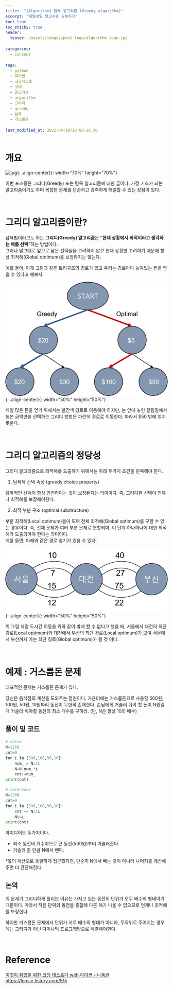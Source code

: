 ```yaml
---
title:  "[Algorithm] 탐욕 알고리즘 (Greedy algorithm)"
excerpt: "매일매일 알고리즘 공부하기"
toc: true
toc_sticky: true
header:
  teaser: /assets/images/post_logo/algorithm_logo.jpg

categories:
  - concept

tags:
  - python
  - 파이썬
  - 코딩테스트
  - 코테
  - 알고리즘
  - algorithm
  - 그리디
  - greedy
  - 탐욕
  - 거스름돈

last_modified_at: 2022-04-19T16:00-16:30
---
```



# 개요  

![jpg](/assets/images/post_logo/algorithm_logo.jpg){: .align-center}{: width="70%" height="70%"}  

이번 포스팅은 그리디(Greedy) 또는 탐욕 알고리즘에 대한 글이다. 가장 기초가 되는 알고리즘이기도 하며 복잡한 문제를 단순하고 강력하게 해결할 수 있는 장점이 있다.  

</br>
  
# 그리디 알고리즘이란?  

탐욕법이라고도 하는 **그리디(Greedy) 알고리즘**은 "**현재 상황에서 최적이라고 생각하는 해를 선택**"하는 방법이다.  
그러나 말그대로 앞으로 남은 선택들을 고려하지 않고 현재 상황만 고려하기 때문에 항상 최적해(Global optimum)를 보장하지는 않는다.  

예를 들어, 아래 그림과 같은 트리구조의 경로가 있고 우리는 경로마다 놓여있는 돈을 얻을 수 있다고 해보자.  

![png](/assets/images/algorithm/concept_greedy_1.png){: .align-center}{: width="50%" height="50%"}  
  
제일 많은 돈을 얻기 위해서는 빨간색 경로로 이동해야 하지만, 눈 앞에 놓인 갈림길에서 높은 금액만을 선택하는 그리디 방법은 파란색 경로로 이동한다. 따라서 $50 밖에 얻지 못한다.  

</br>  
  
# 그리디 알고리즘의 정당성  

그리디 알고리즘으로 최적해를 도출하기 위해서는 아래 두가지 조건을 만족해야 한다.  

1. 탐욕적 선택 속성 (greedy choice property)  

탐욕적인 선택이 항상 안전하다는 것이 보장된다는 의미이다. 즉, 그리디한 선택이 언제나 최적해를 보장해야한다.  

2. 최적 부분 구조 (optimal substructure)  

부분 최적해(Local optimum)들이 모여 전체 최적해(Global optimum)를 구할 수 있는 경우이다. 즉, 전체 문제가 여러 부분 문제로 분할되며, 이 단계 하나하나에 대한 최적해가 도출되어야 한다는 의미이다.  
예를 들면, 아래와 같은 경로 찾기가 있을 수 있다. 

![png](/assets/images/algorithm/concept_greedy_2.png){: .align-center}{: width="50%" height="50%"}  

위 그림 처럼 도시간 이동을 위와 같이 밖에 할 수 없다고 했을 때, 서울에서 대전의 최단경로(Local optimum)와 대전에서 부산의 최단 경로(Local optimum)가 모여 서울에서 부산까지 가는 최단 경로(Global optimum)가 될 것 이다.  

</br>  
  
# 예제 : 거스름돈 문제  

대표적인 문제는 거스름돈 문제가 있다.  
  
당신은 음식점의 계산을 도와주는 점원이다. 카운터에는 거스름돈으로 사용할 500원, 100원, 50원, 10원짜리 동전이 무한히 존재한다. 손님에게 거슬러 줘야 할 돈이 N원일 때 거슬러 줘야할 동전의 최소 개수를 구하라. (단, N은 항상 10의 배수)  

## 풀이 및 코드  

```python
# solve
N=1260
cnt=0
for i in [500,100,50,10]:
    num_ = N//i
    N=N-num_*i
    cnt+=num_
print(cnt)
```

```python
# reference
N=1260
cnt=0
for i in [500,100,50,10]:
    cnt += N//i
    N%=i
print(cnt)    
```

아이디어는 두가지이다. 
- 최소 동전의 개수이므로 큰 동전(500원)부터 거슬러준다.  
- 거슬러 준 만큼 N에서 뺀다.  

*몫의 계산으로 동일하게 접근했지만, 단순히 N에서 빼는 것이 아니라 나머지를 계산해주면 더 간단해진다.  


## 논의  

위 문제가 그리디하게 풀리는 이유는 가지고 있는 동전의 단위가 모두 배수의 형태이기 때문이다. 따라서 작은 단위의 동전을 종합해 다른 해가 나올 수 없으므로 언제나 최적해를 보장한다.  

하지만 거스름돈 문제에서 단위가 서로 배수의 형태가 아니라, 무작위로 주어지는 경우에는 그리디가 아닌 다이나믹 프로그래밍으로 해결해야한다.  

<br/>

# Reference  

[이것이 취업을 위한 코딩 테스트다 with 파이썬 - 나동빈](http://www.kyobobook.co.kr/product/detailViewKor.laf?barcode=9791162243077&gclid=Cj0KCQjwjbyYBhCdARIsAArC6LI29J8rzsG6M1BbbNrPKMtmtoAkJop3-UpMZw3SiWyhjpn7g0NWyJYaArMQEALw_wcB)  
https://loosie.tistory.com/515  
